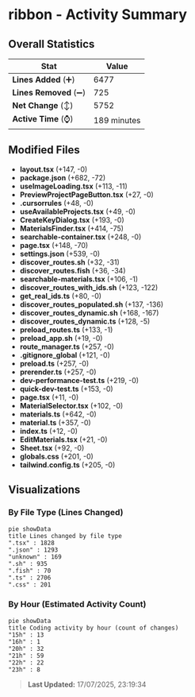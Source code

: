 # ribbon - Activity Summary 

## Overall Statistics

| Stat                   | Value                                                             |
| ---------------------- | ----------------------------------------------------------------- |
| **Lines Added** (➕)   | 6477                                          |
| **Lines Removed** (➖) | 725                                        |
| **Net Change** (↕)    | 5752                |
| **Active Time** (⌚)   | 189 minutes |


## Modified Files
- **layout.tsx** (+147, -0)
- **package.json** (+682, -72)
- **useImageLoading.tsx** (+113, -11)
- **PreviewProjectPageButton.tsx** (+27, -0)
- **.cursorrules** (+48, -0)
- **useAvailableProjects.tsx** (+49, -0)
- **CreateKeyDialog.tsx** (+193, -0)
- **MaterialsFinder.tsx** (+414, -75)
- **searchable-container.tsx** (+248, -0)
- **page.tsx** (+148, -70)
- **settings.json** (+539, -0)
- **discover_routes.sh** (+32, -31)
- **discover_routes.fish** (+36, -34)
- **searchable-materials.tsx** (+106, -1)
- **discover_routes_with_ids.sh** (+123, -122)
- **get_real_ids.ts** (+80, -0)
- **discover_routes_populated.sh** (+137, -136)
- **discover_routes_dynamic.sh** (+168, -167)
- **discover_routes_dynamic.ts** (+128, -5)
- **preload_routes.ts** (+133, -1)
- **preload_app.sh** (+19, -0)
- **route_manager.ts** (+257, -0)
- **.gitignore_global** (+121, -0)
- **preload.ts** (+257, -0)
- **prerender.ts** (+257, -0)
- **dev-performance-test.ts** (+219, -0)
- **quick-dev-test.ts** (+153, -0)
- **page.tsx** (+11, -0)
- **MaterialSelector.tsx** (+102, -0)
- **materials.ts** (+642, -0)
- **material.ts** (+357, -0)
- **index.ts** (+12, -0)
- **EditMaterials.tsx** (+21, -0)
- **Sheet.tsx** (+92, -0)
- **globals.css** (+201, -0)
- **tailwind.config.ts** (+205, -0)

## Visualizations

### By File Type (Lines Changed)

```mermaid
pie showData
title Lines changed by file type
".tsx" : 1828
".json" : 1293
"unknown" : 169
".sh" : 935
".fish" : 70
".ts" : 2706
".css" : 201
```

### By Hour (Estimated Activity Count)

```mermaid
pie showData
title Coding activity by hour (count of changes)
"15h" : 13
"16h" : 1
"20h" : 32
"21h" : 59
"22h" : 22
"23h" : 8
```


> **Last Updated:** 17/07/2025, 23:19:34